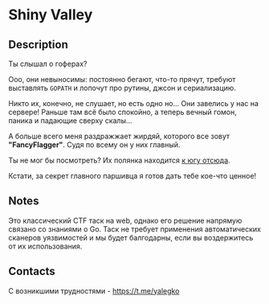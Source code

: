 # Shiny Valley

## Description
Ты слышал о гоферах?

Ооо, они невыносимы: постоянно бегают, что-то прячут, требуют выставлять `GOPATH` и
лопочут про рутины, джсон и сериализацию.

Никто их, конечно, не слушает, но есть одно но... Они завелись у нас на сервере!
Раньше там всё было спокойно, а теперь вечный гомон, паника и падающие сверху скалы...

А больше всего меня раздражжает жирдяй, которого все зовут **"FancyFlagger"**. Судя
по всему он у них главный.

Ты не мог бы посмотреть? Их полянка находится [к югу отсюда](http://84.201.172.120).

Кстати, за секрет главного паршивца я готов дать тебе кое-что ценное!

## Notes
Это классический CTF таск на web, однако его решение напрямую связано со знаниями о Go. 
Таск не требует применения автоматических сканеров уязвимостей и мы будет балгодарны, если вы
воздержитесь от их использования.

## Contacts
С возникшими трудностями - https://t.me/yalegko